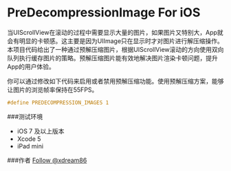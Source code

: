 PreDecompressionImage For iOS
=====================


当UIScrollView在滚动的过程中需要显示大量的图片，如果图片又特别大，App就会有明显的卡顿感。这主要是因为UIImage只在显示时才对图片进行解压缩操作。本项目代码给出了一种通过预解压缩图片，根据UIScrollView滚动的方向使用双向队列执行缓存图片的策略。预解压缩图片能有效地解决图片渲染卡顿问题，提升App的用户体验。
    
你可以通过修改如下代码来启用或者禁用预解压缩功能。使用预解压缩方案，能够让图片的浏览帧率保持在55FPS。
```Objective-C 
#define PREDECOMPRESSION_IMAGES 1
```
###测试环境
* iOS 7 及以上版本
* Xcode 5 
* iPad mini

###作者
<a href="http://weibo.com/xdream86">Follow @xdream86</a>
